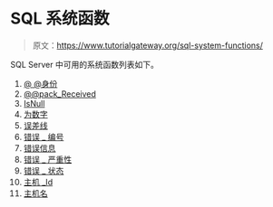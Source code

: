 # SQL 系统函数

> 原文：<https://www.tutorialgateway.org/sql-system-functions/>

SQL Server 中可用的系统函数列表如下。

1.  [@ @身份](https://www.tutorialgateway.org/sql-identity/)
2.  [@@pack_Received](https://www.tutorialgateway.org/sql-pack_received/)
3.  [IsNull](https://www.tutorialgateway.org/sql-isnull/)
4.  [为数字](https://www.tutorialgateway.org/sql-isnumeric-function/)
5.  [误差线](https://www.tutorialgateway.org/sql-error-line/)
6.  [错误 _ 编号](https://www.tutorialgateway.org/sql-error-number/)
7.  [错误信息](https://www.tutorialgateway.org/sql-error-message/)
8.  [错误 _ 严重性](https://www.tutorialgateway.org/sql-error-severity/)
9.  [错误 _ 状态](https://www.tutorialgateway.org/sql-error-state/)
10.  [主机 _Id](https://www.tutorialgateway.org/sql-host_id/)
11.  [主机名](https://www.tutorialgateway.org/sql-host_name/)